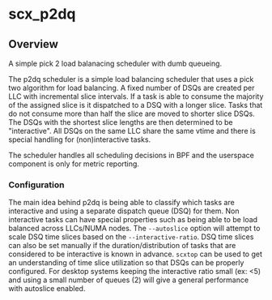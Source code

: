 # scx_p2dq

## Overview
A simple pick 2 load balanacing scheduler with dumb queueing.

The p2dq scheduler is a simple load balancing scheduler that uses a pick two
algorithm for load balancing. A fixed number of DSQs are created per LLC with
incremental slice intervals. If a task is able to consume the majority of the
assigned slice is it dispatched to a DSQ with a longer slice. Tasks that do not
consume more than half the slice are moved to shorter slice DSQs. The DSQs with
the shortest slice lengths are then determined to be "interactive". All DSQs on
the same LLC share the same vtime and there is special handling for
(non)interactive tasks.

The scheduler handles all scheduling decisions in BPF and the userspace
component is only for metric reporting.

### Configuration
The main idea behind p2dq is being able to classify which tasks are interactive
and using a separate dispatch queue (DSQ) for them. Non interactive tasks
can have special properties such as being able to be load balanced across
LLCs/NUMA nodes. The `--autoslice` option will attempt to scale DSQ time slices
based on the `--interactive-ratio`. DSQ time slices can also be set manually
if the duration/distribution of tasks that are considered to be interactive is
known in advance. `scxtop` can be used to get an understanding of time slice
utilization so that DSQs can be properly configured. For desktop systems keeping
the interactive ratio small (ex: <5) and using a small number of queues (2) will
give a general performance with autoslice enabled.

